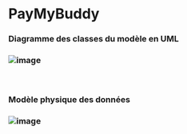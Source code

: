 # PayMyBuddy
<h3>Diagramme des classes du modèle en UML <h3/>

![image](https://user-images.githubusercontent.com/94161747/233578423-380929ae-bd4f-4ede-8eaf-4ef9ef6400c3.png)

 <br/> 
<h3>Modèle physique des données<h3/>

![image](https://user-images.githubusercontent.com/94161747/233015412-5de9c661-7103-415a-9838-bfe8a39597b6.png)





